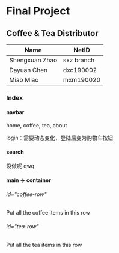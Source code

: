 # Final Project

## Coffee & Tea Distributor

| Name           | NetID      |
| -------------- | ---------- |
| Shengxuan Zhao | sxz branch |
| Dayuan Chen    | dxc190002  |
| Miao Miao      | mxm190020  |

### Index

#### navbar

home, coffee, tea, about

login：需要动态变化，登陆后变为购物车按钮

#### search

没做呢 qwq

#### main -> container

###### id="coffee-row"

Put all the coffee items in this row

###### id="tea-row"

Put all the tea items in this row

